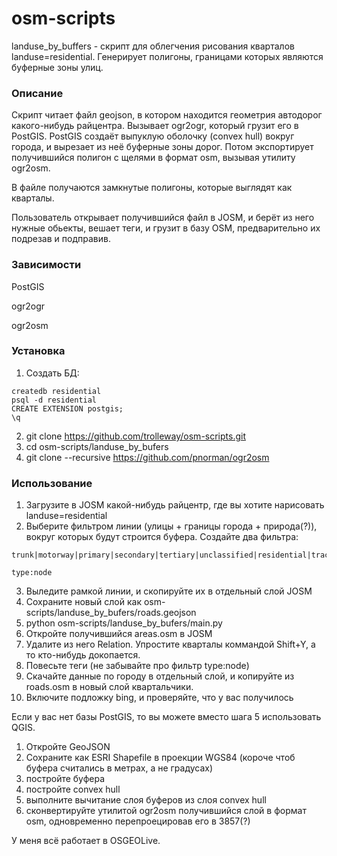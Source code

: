 osm-scripts
===========
landuse_by_buffers - скрипт для облегчения рисования кварталов landuse=residential. Генерирует полигоны, границами которых являются буферные зоны улиц.

### Описание
Скрипт читает файл geojson, в котором находится геометрия автодорог какого-нибудь райцентра. Вызывает ogr2ogr, который грузит его в PostGIS. PostGIS создаёт выпуклую оболочку (convex hull) вокруг города, и вырезает из неё буферные зоны  дорог. Потом экспортирует получившийся полигон с щелями в формат osm, вызывая утилиту ogr2osm.

В файле получаются замкнутые полигоны, которые выглядят как кварталы.

Пользователь открывает получившийся файл в JOSM, и берёт из него нужные обьекты, вешает теги, и грузит в базу OSM, предварительно их подрезав и подправив.

### Зависимости
PostGIS

ogr2ogr

ogr2osm

### Установка
1. Создать БД:
```
createdb residential
psql -d residential
CREATE EXTENSION postgis;
\q
```
2. git clone https://github.com/trolleway/osm-scripts.git
3. cd osm-scripts/landuse_by_bufers
4. git clone --recursive https://github.com/pnorman/ogr2osm

### Использование

1. Загрузите в JOSM какой-нибудь райцентр, где вы хотите нарисовать landuse=residential
2. Выберите фильтром линии (улицы + границы города + природа(?)), вокруг которых будут строится буфера. Создайте два фильтра: 
```
trunk|motorway|primary|secondary|tertiary|unclassified|residential|track|railway|natural|living_street|waterway|place
```
```
type:node
```

3. Выледите рамкой линии, и скопируйте их в отдельный слой JOSM
4. Сохраните новый слой как osm-scripts/landuse_by_bufers/roads.geojson
5. python osm-scripts/landuse_by_bufers/main.py
6. Откройте получившийся areas.osm в JOSM
7. Удалите из него Relation. Упростите кварталы коммандой Shift+Y, а то кто-нибудь докопается. 
8. Повесьте теги (не забывайте про фильтр type:node)
9. Скачайте данные по городу в отдельный слой, и копируйте из roads.osm в новый слой квартальчики. 
10. Включите подложку bing, и проверяйте, что у вас получилось


Если у вас нет базы PostGIS, то вы можете вместо шага 5 использовать QGIS. 

1. Откройте GeoJSON
2. Сохраните как ESRI Shapefile в проекции WGS84 (короче чтоб буфера считались в метрах, а не градусах)
3. постройте буфера
4. постройте convex hull
5. выполните вычитание слоя буферов из слоя convex hull
6. сконвертируйте утилитой ogr2osm получившийся слой в формат osm, одновременно перепроецировав его в 3857(?)



У меня всё работает в OSGEOLive.
